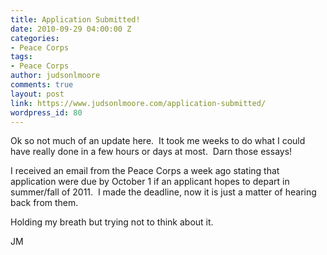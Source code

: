 ```yaml
---
title: Application Submitted!
date: 2010-09-29 04:00:00 Z
categories:
- Peace Corps
tags:
- Peace Corps
author: judsonlmoore
comments: true
layout: post
link: https://www.judsonlmoore.com/application-submitted/
wordpress_id: 80
---
```


Ok so not much of an update here.  It took me weeks to do what I could have really done in a few hours or days at most.  Darn those essays!




I received an email from the Peace Corps a week ago stating that application were due by October 1 if an applicant hopes to depart in summer/fall of 2011.  I made the deadline, now it is just a matter of hearing back from them.




Holding my breath but trying not to think about it.




JM
